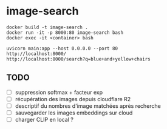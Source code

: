 # image-search

```shell
docker build -t image-search .
docker run -it -p 8000:80 image-search bash
docker exec -it <container> bash
```

```shell
uvicorn main:app --host 0.0.0.0 --port 80
http://localhost:8000/
http://localhost:8000/search?q=blue+and+yellow+chairs
```

## TODO

- [ ] suppression softmax + facteur exp
- [ ] récupération des images depuis cloudflare R2
- [ ] descriptif du nombres d'image matchées après recherche
- [ ] sauvegarder les images embeddings sur cloud
- [ ] charger CLIP en local ?
